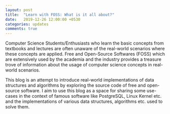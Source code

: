 ```yaml
---
layout: post
title:  "Learn with FOSS: What is it all about?"
date:   2019-12-26 12:00:00 +0530
categories: updates
comments: true
---
```


Computer Science Students/Enthusiasts who learn the basic concepts from textbooks and lectures are often unaware of the real-world scenarios where these concepts are applied.  Free and Open-Source Softwares (FOSS) which are extensively used by the academia and the industry provides a treasure trove of information about the usage of computer science concepts in real-world scenarios.

This blog is an attempt to introduce real-world implementations of data structures and algorithms by exploring the source code of free and open-source software. I aim to use this blog as a space for sharing some use-cases in the context of famous software like PostgreSQL, Linux Kernel etc. and the implementations of various data structures, algorithms etc. used to solve them.
